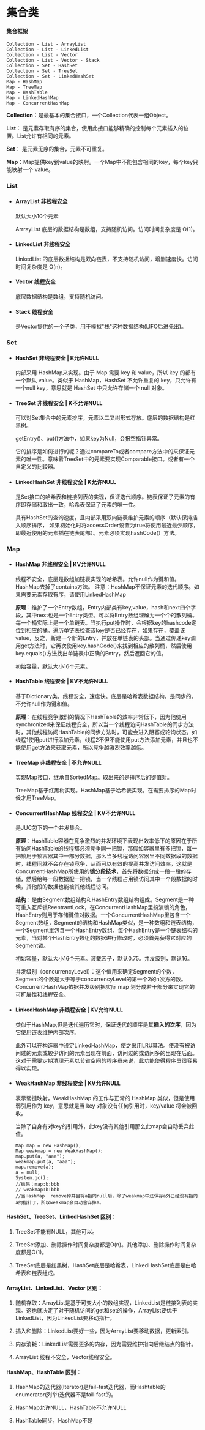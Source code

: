 # 集合类

#### 集合框架

```
Collection - List - ArrayList
Collection - List - LinkedList
Collection - List - Vector
Collection - List - Vector - Stack
Collection - Set - HashSet
Collection - Set - TreeSet
Collection - Set - LinkedHashSet
Map - HashMap
Map - TreeMap
Map - HashTable
Map - LinkedHashMap
Map - ConcurrentHashMap
```

**Collection**：是最基本的集合接口，一个Collection代表一组Object。

**List**： 是元素存取有序的集合，使用此接口能够精确的控制每个元素插入的位置。List允许有相同的元素。

**Set**： 是元素无序的集合，元素不可重复。

**Map**：Map提供key到value的映射。一个Map中不能包含相同的key，每个key只能映射一个 value。

### List

* #### ArrayList                            非线程安全

  默认大小10个元素

  ArrrayList 底层的数据结构是数组，支持随机访问。访问时间复杂度是 O\(1\)。

* #### LinkedList                          非线程安全

  LinkedList 的底层数据结构是双向链表，不支持随机访问，增删速度快。访问时间复杂度是 O\(n\)。

* #### Vector                                 线程安全

  底层数据结构是数组，支持随机访问。

* #### Stack                                   线程安全

  是Vector提供的一个子类，用于模拟"栈"这种数据结构\(LIFO后进先出\)。

### Set

* #### HashSet                              非线程安全  \|  K允许NULL

  内部采用 HashMap来实现。由于 Map 需要 key 和 value，所以 key 的都有一个默认 value。类似于 HashMap，HashSet 不允许重复的 key，只允许有一个null key，意思就是 HashSet 中只允许存储一个 null 对象。

* #### TreeSet                               非线程安全  \|  K不允许NULL

  可以对Set集合中的元素排序，元素以二叉树形式存放。底层的数据结构是红黑树。

  getEntry\(\)、put\(\)方法中，如果key为Null，会报空指针异常。

  它的排序是如何进行的呢？通过compareTo或者compare方法中的来保证元素的唯一性。意味着TreeSet中的元素要实现Comparable接口。或者有一个自定义的比较器。

* #### LinkedHashSet                  非线程安全  \|  K允许NULL

  是Set接口的哈希表和链接列表的实现，保证迭代顺序。链表保证了元素的有序即存储和取出一致，哈希表保证了元素的唯一性。

  具有HashSet的查询速度，且内部采用双向链表维护元素的顺序（默认保持插入顺序排序， 如果初始化时将accessOrder设置为true将使用最近最少顺序，即最近使用的元素插在链表尾部）。元素必须实现hashCode\(）方法。

### Map

* #### HashMap                             **非线程安全  \|  KV允许NULL**

  线程不安全，底层是数组加链表实现的哈希表。允许null作为键和值。HashMap去掉了contains方法。 注意：HashMap不保证元素的迭代顺序。如果需要元素存取有序，请使用LinkedHashMap

  **原理**：维护了一个Entry数组，Entry内部类有key,value，hash和next四个字段，其中next也是一个Entry类型。可以将Entry数组理解为一个个的散列桶。每一个桶实际上是一个单链表。当执行put操作时，会根据key的hashcode定位到相应的桶。遍历单链表检查该key是否已经存在，如果存在，覆盖该value，反之，新建一个新的Entry，并放在单链表的头部。当通过传递key调用get方法时，它再次使用key.hashCode\(\)来找到相应的散列桶，然后使用key.equals\(\)方法找出单链表中正确的Entry，然后返回它的值。

  初始容量，默认大小16个元素。

* #### HashTable                           线程安全      \|  KV不允许NULL

  基于Dictionary类，线程安全，速度快。底层是哈希表数据结构。是同步的。 不允许null作为键和值。

  **原理**：在线程竞争激烈的情况下HashTable的效率非常低下，因为他使用synchronized来保证线程安全，所以当一个线程访问HashTable的同步方法时，其他线程访问HashTable的同步方法时，可能会进入阻塞或轮询状态。如线程1使用put进行添加元素，线程2不但不能使用put方法添加元素，并且也不能使用get方法来获取元素，所以竞争越激烈效率越低。

* #### TreeMap                              **非线程安全  \|  不允许NULL**

  实现Map接口，继承自SortedMap。取出来的是排序后的键值对。

  TreeMap基于红黑树实现。HashMap基于哈希表实现。在需要排序的Map时候才用TreeMap。

* #### ConcurrentHashMap         线程安全      \|  KV不允许NULL

  是JUC包下的一个并发集合。

  **原理**：HashTable容器在竞争激烈的并发环境下表现出效率低下的原因在于所有访问HashTable的线程都必须竞争同一把锁，那假如容器里有多把锁，每一把锁用于锁容器其中一部分数据，那么当多线程访问容器里不同数据段的数据时，线程间就不会存在锁竞争，从而可以有效的提高并发访问效率，这就是ConcurrentHashMap所使用的**锁分段技术**，首先将数据分成一段一段的存储，然后给每一段数据配一把锁，当一个线程占用锁访问其中一个段数据的时候，其他段的数据也能被其他线程访问。

  **结构**：是由Segment数组结构和HashEntry数组结构组成。Segment是一种可重入互斥锁ReentrantLock，在ConcurrentHashMap里扮演锁的角色，HashEntry则用于存储键值对数据。一个ConcurrentHashMap里包含一个Segment数组，Segment的结构和HashMap类似，是一种数组和链表结构， 一个Segment里包含一个HashEntry数组，每个HashEntry是一个链表结构的元素，当对某个HashEntry数组的数据进行修改时，必须首先获得它对应的Segment锁。

  初始容量，默认大小16个元素。装载因子，默认0.75。并发级别，默认16。

  并发级别（concurrencyLevel）：这个值用来确定Segment的个数，Segment的个数是大于等于concurrencyLevel的第一个2的n次方的数。ConcurrentHashMap依据并发级别把实际 map 划分成若干部分来实现它的可扩展性和线程安全。

* #### LinkedHashMap                非线程安全     \|  KV允许NULL

  类似于HashMap,但是迭代遍历它时，保证迭代的顺序是其**插入的次序**，因为它使用链表维护内部次序。

  此外可以在构造器中设定LinkedHashMap，使之采用LRU算法。使没有被访问过的元素或较少访问的元素出现在前面，访问过的或访问多的出现在后面。这对于需要定期清理元素以节省空间的程序员来说，此功能使得程序员很容易得以实现。

* #### WeakHashMap                  非线程安全     \|  KV允许NULL

  表示弱键映射，WeakHashMap 的工作与正常的 HashMap 类似，但是使用弱引用作为 key，意思就是当 key 对象没有任何引用时，key/value 将会被回收。

  当除了自身有对key的引用外，此key没有其他引用那么此map会自动丢弃此值。

  ```
  Map map = new HashMap();
  Map weakmap = new WeakHashMap();
  map.put(a, "aaa");
  weakmap.put(a, "aaa");
  map.remove(a);
  a = null;
  System.gc();
  //结果：map:b:bbb
  // weakmap:b:bbb
  //当HashMap  remove掉并且将a指向null后，除了weakmap中还保存a外已经没有指向a的指针了，所以weakmap会自动舍弃掉a。
  ```

#### HashSet、TreeSet、LinkedHashSet 区别：

1. TreeSet不能有NULL，其他可以。

2. TreeSet添加、删除操作时间复杂度都是O\(n\)。其他添加、删除操作时间复杂度都是O\(1\)。

3. TreeSet底层是红黑树，HashSet底层是哈希表，LinkedHashSet底层是由哈希表和链表组成。

#### ArrayList、LinkedList、Vector 区别：

1. 随机存取：ArrayList是基于可变大小的数组实现，LinkedList是链接列表的实现。这也就决定了对于随机访问的get和set的操作，ArrayList要优于LinkedList，因为LinkedList要移动指针。

2. 插入和删除：LinkedList要好一些，因为ArrayList要移动数据，更新索引。

3. 内存消耗：LinkedList需要更多的内存，因为需要维护指向后继结点的指针。

4. ArrayList 线程不安全，Vector线程安全。

#### HashMap、HashTable 区别：

1. HashMap的迭代器\(Iterator\)是fail-fast迭代器，而Hashtable的enumerator\(列举\)迭代器不是fail-fast的。

2. HashMap允许NULL，HashTable不允许NULL

3. HashTable同步，HashMap不是





